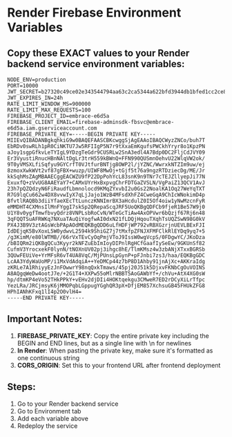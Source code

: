 # Render Firebase Environment Variables

## Copy these EXACT values to your Render backend service environment variables:

```
NODE_ENV=production
PORT=10000
JWT_SECRET=b27320c49ce02e343544794aa63c2ca5344a622bfd3944db1bfed1cc2ce8b4a91692a8ed063189142708bff0ce51374359b879f4e5d1fe2952246149c053adfb
JWT_EXPIRES_IN=24h
RATE_LIMIT_WINDOW_MS=900000
RATE_LIMIT_MAX_REQUESTS=100
FIREBASE_PROJECT_ID=embrace-e6d5a
FIREBASE_CLIENT_EMAIL=firebase-adminsdk-fbsvc@embrace-e6d5a.iam.gserviceaccount.com
FIREBASE_PRIVATE_KEY=-----BEGIN PRIVATE KEY-----
MIIEvQIBADANBgkqhkiG9w0BAQEFAASCBKcwggSjAgEAAoIBAQCWyzZNCo/buh7T
EbRDv0swRLh1pR0CiNKTU7Jw5RFIIgP5N7r9tXxaEmKqufsPWCkhYryr8o1KpzPN
aJoy1sgpGfkvLeTYIgL9YDzgTeGdr9CUSRLw2SnA3edl4A7Bdp0DC2FljCdJVY09
Er3VyustiRnucHBnNAltDgLr3trH559kBWnQ+FFN990QUSmnOehvU22WlqVW2ok/
9T0yVMSXLfiSqfyu9GYCrfT0VJtfurBNTjg8OWP2l/jYZNC/WwrxkNTZIm9uw/ej
8zmoxXwkWVt2vf87gFBX+wuzp/UIWF8MwOj+tGjf5t76a9ngzRTDziecDg/ME/Jr
kkSqhMsZAgMBAAECggEACWZU9fP22DpPohYcL83snK9n9TNr7cTEJZllyepJi77N
ExuxfQ+zVvUG8AAEYaY7+CAMxUYrHxBxpvgChrFDTGaZVSLN/VgPaiZ13QCV1AvJ
23h7pQZQdzyN6FiRaudfLbmnolocd9KMqZYxvbI2u0Gs22NoalKA1Oq27WeYqTXT
R7G9lqCu662w4DX8vvwIyX7qLjJajo1WzB4MFsdXhFZ4CweGqA9ChIcWNokimD4p
BfvtlRAQBb3diiYfaeXEcTtLunczKNNImrBX3aHcdulZ0I5Of4oiw1yNwMzcnFyR
eMMDHT4CXMnsIlMnFYggI7skSp2QRepaScqJRF5UoQKBgQDFCb9fjeR1Be57W9j0
U1Y8v0ygfTmwfbvyQdrz8VNPLsbRoCvN/WTeGcTiAw4AxOPVwr6bQzjf67Rj6n48
3qFQQTSuAFRWKq7NXuaTAuQiYogfwAI0dxN21fLDQjHqouTXqhTsUQZSwN98G0kV
PX4J3B9V3ztAGsWcbPApAOdMEQKBgQDD6uLfHDFjWP792vRBXGzrjnUEVLBExFJI
IdDEjqK5BvXoxL5W0ydwvL2594k9ShiGZ7j7tMxfpZFNJXFMFClkRlEYDq9yq7+5
/g3KimM/e80lWTMB//66rVxTEvCyOqPmjVToJ9IssW0wgVcpS/0FDgwYC/JKoDza
/bBIQRm2iQKBgQCu3Kyyr2kNFZuEbImIoyDIPnlRgHCfGaafIySeEw/9GKUnSf82
CufmV3YrocxekF0lynN/tNOXnUV02pj3ihgc8hE/TlmKMsz4w3zbANjXTxxBGRSb
3QUwFEUiVe+YrMFsR6vT4UA8VqC/MjPUnsLpGynP+pFJnbi7zs3/haa/EQKBgGDC
LcAA3YdyWaUoMP/i1MxVdAdqiA++YeDMCp44z7bP8D1Ahby91jnAjXc+AKKraIdg
zKRLe7A1RhiyyEzJnFOwwrY98nqQxkTmaws/45pj20J51k5DjxvFKNbCgOuVOINS
A8AQgqWeDw4ootJ7e/+2G1T4+XXPw55oMlrNBBT5AoGAWbYf+/chVu+AtX4XG0sW
hp/dtmKP4eVo52THkPPkY+vEHv2djDIi4HOKtqekgu3CMweR7ED2rDCyXiLrTfpc
YezLRa/JRCjmsyK6jMMOPqbLGppugYGghQR3pX+DfjEM857XchsuGB45FHUkZFG8
HPhIANhKFxq1lI4p2O0vlH4=
-----END PRIVATE KEY-----
```

## Important Notes:

1. **FIREBASE_PRIVATE_KEY**: Copy the entire private key including the BEGIN and END lines, but as a single line with \n for newlines
2. **In Render**: When pasting the private key, make sure it's formatted as one continuous string
3. **CORS_ORIGIN**: Set this to your frontend URL after frontend deployment

## Steps:
1. Go to your Render backend service
2. Go to Environment tab
3. Add each variable above
4. Redeploy the service
